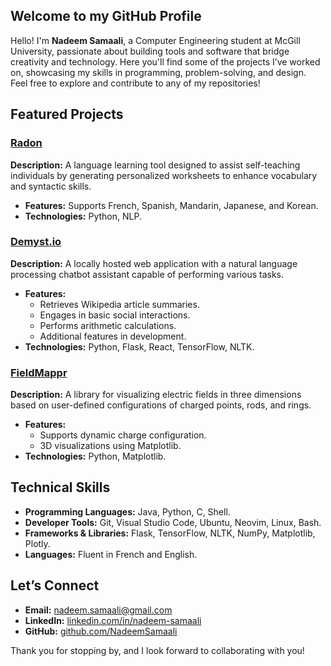 ## Welcome to my GitHub Profile

Hello! I'm **Nadeem Samaali**, a Computer Engineering student at McGill University, passionate about building tools and software that bridge creativity and technology. Here you'll find some of the projects I’ve worked on, showcasing my skills in programming, problem-solving, and design. Feel free to explore and contribute to any of my repositories!

## Featured Projects

### [Radon](https://github.com/NadeemSamaali/radon)

**Description:** A language learning tool designed to assist self-teaching individuals by generating personalized worksheets to enhance vocabulary and syntactic skills.
- **Features:** Supports French, Spanish, Mandarin, Japanese, and Korean.
- **Technologies:** Python, NLP.

### [Demyst.io](https://github.com/NadeemSamaali/demystio)

**Description:** A locally hosted web application with a natural language processing chatbot assistant capable of performing various tasks.
- **Features:**
  - Retrieves Wikipedia article summaries.
  - Engages in basic social interactions.
  - Performs arithmetic calculations.
  - Additional features in development.
- **Technologies:** Python, Flask, React, TensorFlow, NLTK.

### [FieldMappr](https://github.com/NadeemSamaali/FieldMappr)

**Description:** A library for visualizing electric fields in three dimensions based on user-defined configurations of charged points, rods, and rings.
- **Features:**
  - Supports dynamic charge configuration.
  - 3D visualizations using Matplotlib.
- **Technologies:** Python, Matplotlib.

## Technical Skills
- **Programming Languages:** Java, Python, C, Shell.
- **Developer Tools:** Git, Visual Studio Code, Ubuntu, Neovim, Linux, Bash.
- **Frameworks & Libraries:** Flask, TensorFlow, NLTK, NumPy, Matplotlib, Plotly.
- **Languages:** Fluent in French and English.

## Let’s Connect
- **Email:** [nadeem.samaali@gmail.com](mailto:nadeem.samaali@gmail.com)
- **LinkedIn:** [linkedin.com/in/nadeem-samaali](https://www.linkedin.com/in/nadeem-samaali/)
- **GitHub:** [github.com/NadeemSamaali](https://github.com/NadeemSamaali)

Thank you for stopping by, and I look forward to collaborating with you!

